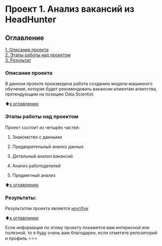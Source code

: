 # Проект 1. Анализ вакансий из HeadHunter

## Оглавление  
[1. Описание проекта](#описание-проекта)  
[2. Этапы работы над проектом](#этапы-работы-над-проектом)  
[3. Результат](#результаты)    


### Описание проекта    
В данном проекте произведена работа созданию модели машинного обучения, которая будет рекомендовать вакансии клиентам агентства, претендующим на позицию Data Scientist. 

:arrow_up:[к оглавлению](#оглавление)

### Этапы работы над проектом  
Проект состоит из четырёх частей:

1. Знакомство с данными

2. Предварительный анализ данных

3. Детальный анализ вакансий

4. Анализ работодателей

5. Предметный анализ

:arrow_up:[к оглавлению](#оглавление)


### Результаты:  
Результатом проекта является [ноутбук ]()

:arrow_up:[к оглавлению](#оглавление)

Если информация по этому проекту покажется вам интересной или полезной, то я буду очень вам благодарен, если отметите репозиторий и профиль ⭐️⭐️⭐️